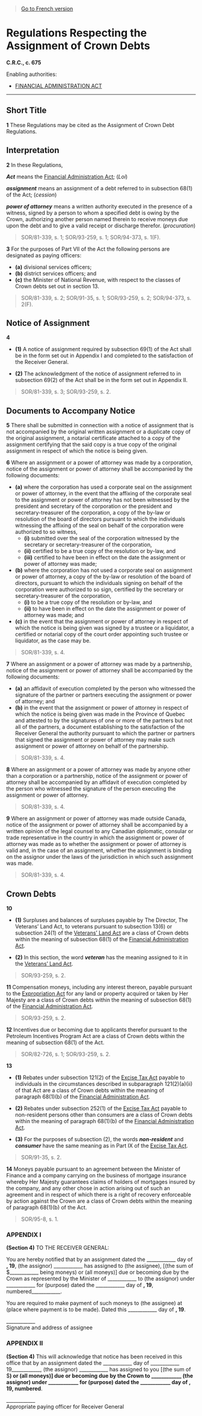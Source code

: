 > [Go to French version](/fr/Règlements/Codification%20des%20règlements%20du%20Canada/601-700/C.R.C.,%20ch.%20675.md)

# Regulations Respecting the Assignment of Crown Debts

**C.R.C., c. 675**

Enabling authorities: 
- [FINANCIAL ADMINISTRATION ACT](/en/Acts/Revised%20Statutes%20of%20Canada/F/F-11.md)

----------



## Short Title


**1** These Regulations may be cited as the Assignment of Crown Debt Regulations.




## Interpretation


**2** In these Regulations,

***Act*** means the [Financial Administration Act](/en/Acts/Revised%20Statutes%20of%20Canada/F/F-11.md); (*Loi*)

***assignment*** means an assignment of a debt referred to in subsection 68(1) of the Act; (*cession*)

***power of attorney*** means a written authority executed in the presence of a witness, signed by a person to whom a specified debt is owing by the Crown, authorizing another person named therein to receive moneys due upon the debt and to give a valid receipt or discharge therefor. (*procuration*)
> SOR/81-339, s. 1; SOR/93-259, s. 1; SOR/94-373, s. 1(F).




**3** For the purposes of Part VII of the Act the following persons are designated as paying officers:
- **(a)** divisional services officers;
- **(b)** district services officers; and
- **(c)** the Minister of National Revenue, with respect to the classes of Crown debts set out in section 13.
> SOR/81-339, s. 2; SOR/91-35, s. 1; SOR/93-259, s. 2; SOR/94-373, s. 2(F).





## Notice of Assignment


**4** 

- **(1)** A notice of assignment required by subsection 69(1) of the Act shall be in the form set out in Appendix I and completed to the satisfaction of the Receiver General.

- **(2)** The acknowledgment of the notice of assignment referred to in subsection 69(2) of the Act shall be in the form set out in Appendix II.
> SOR/81-339, s. 3; SOR/93-259, s. 2.





## Documents to Accompany Notice


**5** There shall be submitted in connection with a notice of assignment that is not accompanied by the original written assignment or a duplicate copy of the original assignment, a notarial certificate attached to a copy of the assignment certifying that the said copy is a true copy of the original assignment in respect of which the notice is being given.



**6** Where an assignment or a power of attorney was made by a corporation, notice of the assignment or power of attorney shall be accompanied by the following documents:
- **(a)** where the corporation has used a corporate seal on the assignment or power of attorney, in the event that the affixing of the corporate seal to the assignment or power of attorney has not been witnessed by the president and secretary of the corporation or the president and secretary-treasurer of the corporation, a copy of the by-law or resolution of the board of directors pursuant to which the individuals witnessing the affixing of the seal on behalf of the corporation were authorized to so witness,
	- **(i)** submitted over the seal of the corporation witnessed by the secretary or secretary-treasurer of the corporation,
	- **(ii)** certified to be a true copy of the resolution or by-law, and
	- **(iii)** certified to have been in effect on the date the assignment or power of attorney was made;
- **(b)** where the corporation has not used a corporate seal on assignment or power of attorney, a copy of the by-law or resolution of the board of directors, pursuant to which the individuals signing on behalf of the corporation were authorized to so sign, certified by the secretary or secretary-treasurer of the corporation,
	- **(i)** to be a true copy of the resolution or by-law, and
	- **(ii)** to have been in effect on the date the assignment or power of attorney was made; and
- **(c)** in the event that the assignment or power of attorney in respect of which the notice is being given was signed by a trustee or a liquidator, a certified or notarial copy of the court order appointing such trustee or liquidator, as the case may be.
> SOR/81-339, s. 4.




**7** Where an assignment or a power of attorney was made by a partnership, notice of the assignment or power of attorney shall be accompanied by the following documents:
- **(a)** an affidavit of execution completed by the person who witnessed the signature of the partner or partners executing the assignment or power of attorney; and
- **(b)** in the event that the assignment or power of attorney in respect of which the notice is being given was made in the Province of Quebec and attested to by the signatures of one or more of the partners but not all of the partners, a document establishing to the satisfaction of the Receiver General the authority pursuant to which the partner or partners that signed the assignment or power of attorney may make such assignment or power of attorney on behalf of the partnership.
> SOR/81-339, s. 4.




**8** Where an assignment or a power of attorney was made by anyone other than a corporation or a partnership, notice of the assignment or power of attorney shall be accompanied by an affidavit of execution completed by the person who witnessed the signature of the person executing the assignment or power of attorney.
> SOR/81-339, s. 4.




**9** Where an assignment or power of attorney was made outside Canada, notice of the assignment or power of attorney shall be accompanied by a written opinion of the legal counsel to any Canadian diplomatic, consular or trade representative in the country in which the assignment or power of attorney was made as to whether the assignment or power of attorney is valid and, in the case of an assignment, whether the assignment is binding on the assignor under the laws of the jurisdiction in which such assignment was made.
> SOR/81-339, s. 4.





## Crown Debts


**10** 

- **(1)** Surpluses and balances of surpluses payable by The Director, The Veterans’ Land Act, to veterans pursuant to subsection 13(6) or subsection 24(1) of the [Veterans’ Land Act](/en/Acts/Statutes%20of%20Canada/1970/c.%20V-4.md) are a class of Crown debts within the meaning of subsection 68(1) of the [Financial Administration Act](/en/Acts/Revised%20Statutes%20of%20Canada/F/F-11.md).

- **(2)** In this section, the word ***veteran*** has the meaning assigned to it in the [Veterans’ Land Act](/en/Acts/Statutes%20of%20Canada/1970/c.%20V-4.md).
> SOR/93-259, s. 2.




**11** Compensation moneys, including any interest thereon, payable pursuant to the [Expropriation Act](/en/Acts/Revised%20Statutes%20of%20Canada/E/E-21.md) for any land or property acquired or taken by Her Majesty are a class of Crown debts within the meaning of subsection 68(1) of the [Financial Administration Act](/en/Acts/Revised%20Statutes%20of%20Canada/F/F-11.md).
> SOR/93-259, s. 2.




**12** Incentives due or becoming due to applicants therefor pursuant to the Petroleum Incentives Program Act are a class of Crown debts within the meaning of subsection 68(1) of the Act.
> SOR/82-726, s. 1; SOR/93-259, s. 2.




**13** 

- **(1)** Rebates under subsection 121(2) of the [Excise Tax Act](/en/Acts/Revised%20Statutes%20of%20Canada/E/E-15.md) payable to individuals in the circumstances described in subparagraph 121(2)(a)(ii) of that Act are a class of Crown debts within the meaning of paragraph 68(1)(b) of the [Financial Administration Act](/en/Acts/Revised%20Statutes%20of%20Canada/F/F-11.md).

- **(2)** Rebates under subsection 252(1) of the [Excise Tax Act](/en/Acts/Revised%20Statutes%20of%20Canada/E/E-15.md) payable to non-resident persons other than consumers are a class of Crown debts within the meaning of paragraph 68(1)(b) of the [Financial Administration Act](/en/Acts/Revised%20Statutes%20of%20Canada/F/F-11.md).

- **(3)** For the purposes of subsection (2), the words ***non-resident*** and ***consumer*** have the same meaning as in Part IX of the [Excise Tax Act](/en/Acts/Revised%20Statutes%20of%20Canada/E/E-15.md).
> SOR/91-35, s. 2.




**14** Moneys payable pursuant to an agreement between the Minister of Finance and a company carrying on the business of mortgage insurance whereby Her Majesty guarantees claims of holders of mortgages insured by the company, and any other chose in action arising out of such an agreement and in respect of which there is a right of recovery enforceable by action against the Crown are a class of Crown debts within the meaning of paragraph 68(1)(b) of the Act.
> SOR/95-8, s. 1.





### **APPENDIX I** 
**(Section 4)**
TO THE RECEIVER GENERAL:

You are hereby notified that by an assignment dated the ____________ day of ____________, 19____________, (the assignor) ____________ has assigned to (the assignee), [(the sum of $____________ being moneys) or (all moneys)] due or becoming due by the Crown as represented by the Minister of ____________ to (the assignor) under ____________ for (purpose) dated the ____________ day of ____________, 19____________, numbered____________.



You are required to make payment of such moneys to (the assignee) at (place where payment is to be made). Dated this ____________ day of ____________, 19____________.




<p>____________<br />Signature and address of assignee<br /></p>



### **APPENDIX II** 
**(Section 4)**
This will acknowledge that notice has been received in this office that by an assignment dated the ____________ day of ____________ 19____________, (the assignor) ____________ has assigned to you [(the sum of $____________) or (all moneys)] due or becoming due by the Crown to ____________ (the assignor) under ____________ for (purpose) dated the ____________ day of ____________, 19____________, numbered____________.


<p>____________<br />Appropriate paying officer for Receiver General<br /></p>


